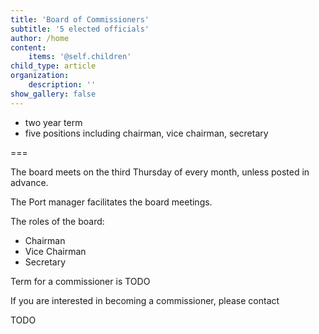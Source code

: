 ```yaml
---
title: 'Board of Commissioners'
subtitle: '5 elected officials'
author: /home
content:
    items: '@self.children'
child_type: article
organization:
    description: ''
show_gallery: false
---
```


- two year term
- five positions including chairman, vice chairman, secretary

===

The board meets on the third Thursday of every month, unless posted in advance. 

The Port manager facilitates the board meetings. 

The roles of the board:

- Chairman
- Vice Chairman
- Secretary

Term for a commissioner is TODO

If you are interested in becoming a commissioner, please contact

TODO
